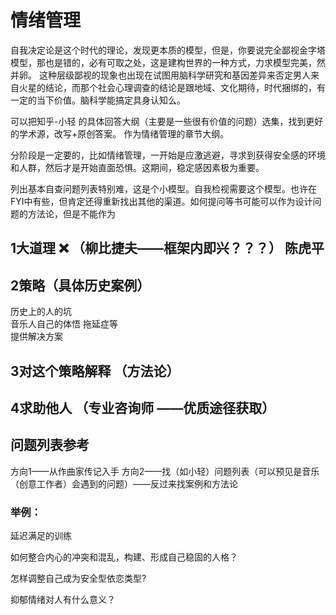 # 情绪管理

自我决定论是这个时代的理论，发现更本质的模型，但是，你要说完全鄙视金字塔模型，那也是错的，必有可取之处，这是建构世界的一种方式，力求模型完美，然并卵。
这种层级鄙视的现象也出现在试图用脑科学研究和基因差异来否定男人来自火星的结论，而那个社会心理调查的结论是跟地域、文化期待，时代捆绑的，有一定的当下价值。脑科学能搞定具身认知么。

可以把知乎-小轻  的具体回答大纲（主要是一些很有价值的问题）选集，找到更好的学术源，改写+原创答案。   作为情绪管理的章节大纲。

分阶段是一定要的，比如情绪管理，一开始是应激逃避，寻求到获得安全感的环境和人群，然后才是开始直面恐惧。这期间，稳定感因素极为重要。  

列出基本自查问题列表特别难，这是个小模型。自我检视需要这个模型。也许在FYI中有些，但肯定还得重新找出其他的渠道。如何提问等书可能可以作为设计问题的方法论，但是不能作为


## 1大道理  ❌ （柳比捷夫——框架内即兴？？？）    陈虎平



## 2策略（具体历史案例）

历史上的人的坑      
音乐人自己的体悟 
拖延症等   
提供解决方案   
## 3对这个策略解释 （方法论）



## 4求助他人  （专业咨询师  ——优质途径获取）



## 问题列表参考

方向1——从作曲家传记入手
方向2——找（如小轻）问题列表（可以预见是音乐（创意工作者）会遇到的问题）——反过来找案例和方法论

### 举例：

延迟满足的训练



如何整合内心的冲突和混乱，构建、形成自己稳固的人格？



怎样调整自己成为安全型依恋类型?



抑郁情绪对人有什么意义？

